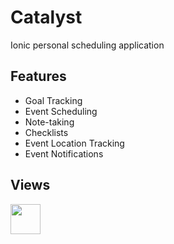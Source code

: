 # Catalyst
Ionic personal scheduling application

## Features
  - Goal Tracking
  - Event Scheduling
  - Note-taking
  - Checklists
  - Event Location Tracking
  - Event Notifications

## Views

<a><img src="https://github.com/rmbogdany/Catalyst/tree/master/src/assets/img1.JPG" align="left" width="48px"></a>
